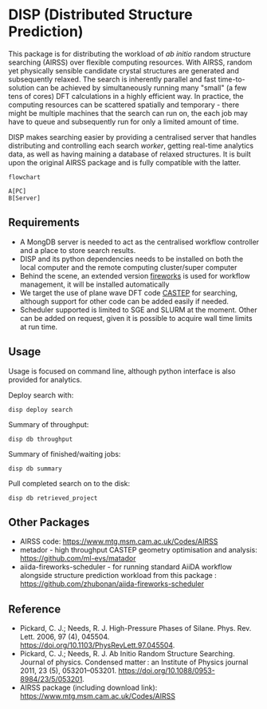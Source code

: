 # DISP (Distributed Structure Prediction)

This package is for distributing the workload of *ab initio* random structure searching (AIRSS) over flexible computing resources.
With AIRSS, random yet physically sensible candidate crystal structures are generated and subsequently relaxed. 
The search is inherently parallel and fast time-to-solution can be achieved by simultaneously running many "small" (a few tens of cores) DFT calculations in a highly efficient way.
In practice, the computing resources can be scattered spatially and temporary - there might be multiple machines that the search can run on, the each job may have to queue and subsequently run for only a limited amount of time.

DISP makes searching easier by providing a centralised server that handles distributing and controlling each search *worker*, getting real-time analytics data, as well as having maining a database of relaxed structures.
It is built upon the original AIRSS package and is fully compatible with the latter. 

```mermaid
flowchart

A[PC]
B[Server]
```

## Requirements

- A MongDB server is needed to act as the centralised workflow controller and a place to store search results.
- DISP and its python dependencies needs to be installed on both the local computer and the remote computing cluster/super computer
- Behind the scene, an extended version [fireworks](https://github.com/materialsproject/fireworks) is used for workflow management, it will be installed automatically
- We target the use of plane wave DFT code [CASTEP](www.castep.org) for searching, although support for other code can be added easily if needed.
- Scheduler supported is limited to SGE and SLURM at the moment. Other can be added on request, given it is possible to acquire wall time limits at run time.

## Usage

Usage is focused on command line, although python interface is also provided for analytics.

Deploy search with:

```
disp deploy search
```

Summary of throughput:

```
disp db throughput
```

Summary of finished/waiting jobs:

```
disp db summary
```

Pull completed search on to the disk:

```
disp db retrieved_project
```


## Other Packages 

- AIRSS code: https://www.mtg.msm.cam.ac.uk/Codes/AIRSS 
- metador - high throughput CASTEP geometry optimisation and analysis: https://github.com/ml-evs/matador
- aiida-fireworks-scheduler - for running standard AiiDA workflow alongside structure prediction workload from this package : https://github.com/zhubonan/aiida-fireworks-scheduler


## Reference

- Pickard, C. J.; Needs, R. J. High-Pressure Phases of Silane. Phys. Rev. Lett. 2006, 97 (4), 045504. https://doi.org/10.1103/PhysRevLett.97.045504.
- Pickard, C. J.; Needs, R. J. Ab Initio Random Structure Searching. Journal of physics. Condensed matter : an Institute of Physics journal 2011, 23 (5), 053201–053201. https://doi.org/10.1088/0953-8984/23/5/053201.
- AIRSS package (including download link): https://www.mtg.msm.cam.ac.uk/Codes/AIRSS 

